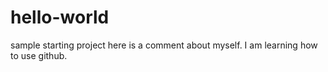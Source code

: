 # hello-world
sample starting project
here is a comment about myself. I am learning how to use github. 
